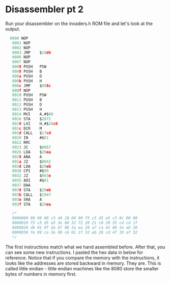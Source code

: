 # Disassembler pt 2 

Run your disassembler on the invaders.h ROM file and let's look at the output. 

```c 
  0000 NOP    
   0001 NOP    
   0002 NOP    
   0003 JMP    $18d4    
   0006 NOP    
   0007 NOP    
   0008 PUSH   PSW    
   0009 PUSH   B    
   000a PUSH   D    
   000b PUSH   H    
   000c JMP    $008c    
   000f NOP    
   0010 PUSH   PSW    
   0011 PUSH   B    
   0012 PUSH   D    
   0013 PUSH   H    
   0014 MVI    A,#$80    
   0016 STA    $2072    
   0019 LXI    H,#$20c0    
   001c DCR    M    
   001d CALL   $17cd    
   0020 IN     #$01    
   0022 RRC    
   0023 JC     $0067    
   0026 LDA    $20ea    
   0029 ANA    A    
   002a JZ     $0042    
   002d LDA    $20eb    
   0030 CPI    #$99    
   0032 JZ     $003e    
   0035 ADI    #$01    
   0037 DAA    
   0038 STA    $20eb    
   003b CALL   $1947    
   003e SRA    A    
   003f STA    $20ea    

   /*    
   0000000 00 00 00 c3 d4 18 00 00 f5 c5 d5 e5 c3 8c 00 00    
   0000010 f5 c5 d5 e5 3e 80 32 72 20 21 c0 20 35 cd cd 17    
   0000020 db 01 0f da 67 00 3a ea 20 a7 ca 42 00 3a eb 20    
   0000030 fe 99 ca 3e 00 c6 01 27 32 eb 20 cd 47 19 af 32    
   */    

```

The first instructions match what we hand assembled before. After that, you can see some new instructions. I pasted the hex data in below for reference. Notice that if you compare the memory with the instructions, it looks like the addresses are stored backward in memory. They are. This is called little endian - little endian machines like the 8080 store the smaller bytes of numbers in memory first. 

